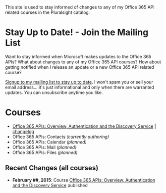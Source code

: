 This site is used to stay informed of changes to any of my Office 365 API related courses in the Pluralsight catalog.

Stay Up to Date! - Join the Mailing List
========================================
Want to stay informed when Microsoft makes updates to the Office 365 APIs? What about changes to any of my Office 365 API courses? How about getting notified when I release an update or a new Office 365 API related course?

[Signup to my mailing list to stay up to date](https://www.getdrip.com/forms/9674115/submissions/new). I won't spam you or sell your email address... it's just informational and only when there are warranted updates. You can unsubscribe anytime you like.

Courses
=======
- [Office 365 APIs: Overview, Authentication and the Discovery Service](courses/ps-o365api-core.md) | [changelog](/changes/ps-o365api-core.md)
- Office 365 APIs: Contacts *(currently authoring)*
- Office 365 APIs: Calendar *(planned)*
- Office 365 APIs: Mail *(planned)*
- Office 365 APIs: Files *(planned)*

Recent Changes (all courses)
--------------
- **February ##, 2015**: Course [Office 365 APIs: Overview, Authentication and the Discovery Service](courses/ps-o365api-core.md) published